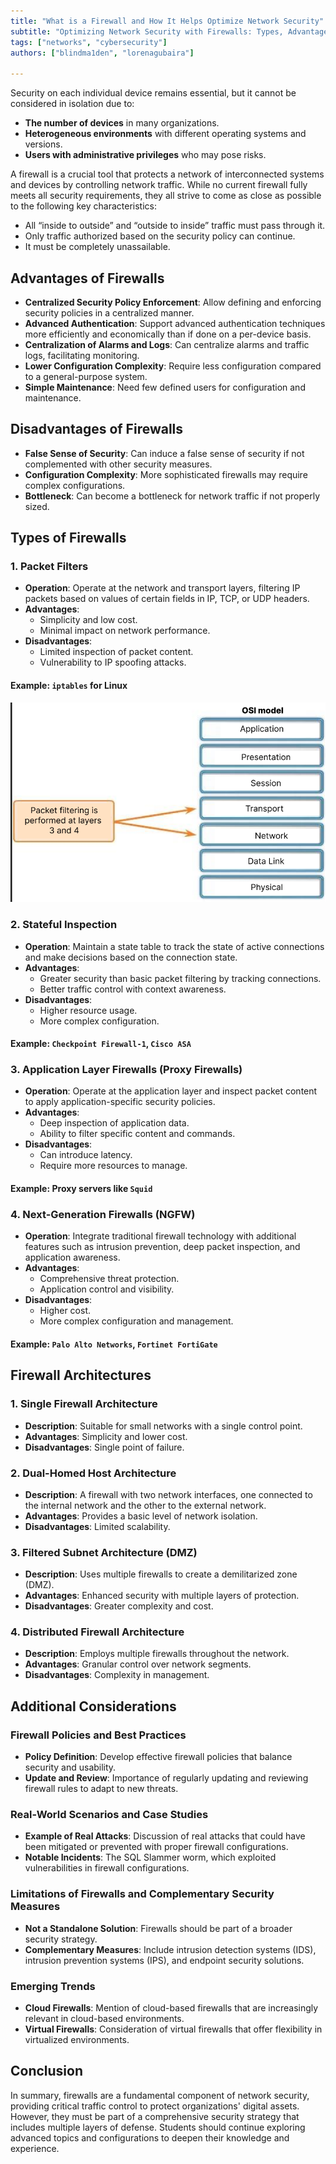```yaml
---
title: "What is a Firewall and How It Helps Optimize Network Security"  
subtitle: "Optimizing Network Security with Firewalls: Types, Advantages, Disadvantages, and Architectures - Complete Guide"  
tags: ["networks", "cybersecurity"]  
authors: ["blindma1den", "lorenagubaira"]

---
```


Security on each individual device remains essential, but it cannot be considered in isolation due to:

- **The number of devices** in many organizations.
- **Heterogeneous environments** with different operating systems and versions.
- **Users with administrative privileges** who may pose risks.

A firewall is a crucial tool that protects a network of interconnected systems and devices by controlling network traffic. While no current firewall fully meets all security requirements, they all strive to come as close as possible to the following key characteristics:

- All “inside to outside” and “outside to inside” traffic must pass through it.
- Only traffic authorized based on the security policy can continue.
- It must be completely unassailable.

## Advantages of Firewalls

- **Centralized Security Policy Enforcement**: Allow defining and enforcing security policies in a centralized manner.
- **Advanced Authentication**: Support advanced authentication techniques more efficiently and economically than if done on a per-device basis.
- **Centralization of Alarms and Logs**: Can centralize alarms and traffic logs, facilitating monitoring.
- **Lower Configuration Complexity**: Require less configuration compared to a general-purpose system.
- **Simple Maintenance**: Need few defined users for configuration and maintenance.

## Disadvantages of Firewalls

- **False Sense of Security**: Can induce a false sense of security if not complemented with other security measures.
- **Configuration Complexity**: More sophisticated firewalls may require complex configurations.
- **Bottleneck**: Can become a bottleneck for network traffic if not properly sized.

## Types of Firewalls

### 1. **Packet Filters**

- **Operation**: Operate at the network and transport layers, filtering IP packets based on values of certain fields in IP, TCP, or UDP headers.
- **Advantages**:
  - Simplicity and low cost.
  - Minimal impact on network performance.
- **Disadvantages**:
  - Limited inspection of packet content.
  - Vulnerability to IP spoofing attacks.

#### Example: `iptables` for Linux

![Firewall - filtering / OSI model](../assets/05-seguridad-en-redes-2/firewall/firewall-image-2.us.png)

### 2. **Stateful Inspection**

- **Operation**: Maintain a state table to track the state of active connections and make decisions based on the connection state.
- **Advantages**:
  - Greater security than basic packet filtering by tracking connections.
  - Better traffic control with context awareness.
- **Disadvantages**:
  - Higher resource usage.
  - More complex configuration.

#### Example: `Checkpoint Firewall-1`, `Cisco ASA`

### 3. **Application Layer Firewalls (Proxy Firewalls)**

- **Operation**: Operate at the application layer and inspect packet content to apply application-specific security policies.
- **Advantages**:
  - Deep inspection of application data.
  - Ability to filter specific content and commands.
- **Disadvantages**:
  - Can introduce latency.
  - Require more resources to manage.

#### Example: Proxy servers like `Squid`

### 4. **Next-Generation Firewalls (NGFW)**

- **Operation**: Integrate traditional firewall technology with additional features such as intrusion prevention, deep packet inspection, and application awareness.
- **Advantages**:
  - Comprehensive threat protection.
  - Application control and visibility.
- **Disadvantages**:
  - Higher cost.
  - More complex configuration and management.

#### Example: `Palo Alto Networks`, `Fortinet FortiGate`

## Firewall Architectures

### 1. **Single Firewall Architecture**

- **Description**: Suitable for small networks with a single control point.
- **Advantages**: Simplicity and lower cost.
- **Disadvantages**: Single point of failure.

### 2. **Dual-Homed Host Architecture**

- **Description**: A firewall with two network interfaces, one connected to the internal network and the other to the external network.
- **Advantages**: Provides a basic level of network isolation.
- **Disadvantages**: Limited scalability.

### 3. **Filtered Subnet Architecture (DMZ)**

- **Description**: Uses multiple firewalls to create a demilitarized zone (DMZ).
- **Advantages**: Enhanced security with multiple layers of protection.
- **Disadvantages**: Greater complexity and cost.

### 4. **Distributed Firewall Architecture**

- **Description**: Employs multiple firewalls throughout the network.
- **Advantages**: Granular control over network segments.
- **Disadvantages**: Complexity in management.

## Additional Considerations

### Firewall Policies and Best Practices

- **Policy Definition**: Develop effective firewall policies that balance security and usability.
- **Update and Review**: Importance of regularly updating and reviewing firewall rules to adapt to new threats.

### Real-World Scenarios and Case Studies

- **Example of Real Attacks**: Discussion of real attacks that could have been mitigated or prevented with proper firewall configurations.
- **Notable Incidents**: The SQL Slammer worm, which exploited vulnerabilities in firewall configurations.

### Limitations of Firewalls and Complementary Security Measures

- **Not a Standalone Solution**: Firewalls should be part of a broader security strategy.
- **Complementary Measures**: Include intrusion detection systems (IDS), intrusion prevention systems (IPS), and endpoint security solutions.

### Emerging Trends

- **Cloud Firewalls**: Mention of cloud-based firewalls that are increasingly relevant in cloud-based environments.
- **Virtual Firewalls**: Consideration of virtual firewalls that offer flexibility in virtualized environments.

## Conclusion

In summary, firewalls are a fundamental component of network security, providing critical traffic control to protect organizations' digital assets. However, they must be part of a comprehensive security strategy that includes multiple layers of defense. Students should continue exploring advanced topics and configurations to deepen their knowledge and experience.
